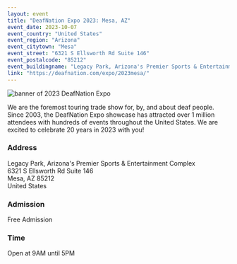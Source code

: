 ```yaml
---
layout: event
title: "DeafNation Expo 2023: Mesa, AZ"
event_date: 2023-10-07
event_country: "United States"
event_region: "Arizona"
event_citytown: "Mesa"
event_street: "6321 S Ellsworth Rd Suite 146"
event_postalcode: "85212"
event_buildingname: "Legacy Park, Arizona's Premier Sports & Entertainment Complex"
link: "https://deafnation.com/expo/2023mesa/"
---
```


![banner of 2023 DeafNation Expo](https://deafnation.com/wp-content/uploads/2023/01/20thDNExpoheader_color_web.png)

We are the foremost touring trade show for, by, and about deaf people. Since 2003, the DeafNation Expo showcase has attracted over 1 million attendees with hundreds of events throughout the United States. We are excited to celebrate 20 years in 2023 with you!

### Address
Legacy Park, Arizona's Premier Sports & Entertainment Complex<br>
6321 S Ellsworth Rd Suite 146<br>
Mesa, AZ 85212<br>
United States

### Admission
Free Admission

### Time
Open at​ 9AM until 5PM